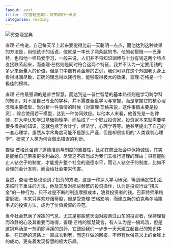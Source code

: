 ```yaml
---
layout: post
title: 《穷查理宝典》：每天聪明一点点
categories: reading
---
```


![穷查理宝典](https://img3.doubanio.com/lpic/s28964370.jpg)

查理·芒格说，自己每天早上起来要觉得比前一天聪明一点点，而他达到这种效果的方法是，用他孩子的话说，他就是一本长了两条腿的书，他的老搭档——巴菲特，也和他一样热爱学习，一般来说，人们并不将知识渊博与十分有钱这两个特点直接联系起来，而查理·芒格则是同时符合这两个特征，我并不认为一定要用钱的多少来衡量人的价值，但是书中自有黄金屋的古训，我们可以在这个外国老头身上看得淋漓尽致，正确的理念得以践行后，能够取得极大的效果，查理·芒格是一个极佳的榜样。

查理·芒格最强调的是普世智慧，而达到这一普世智慧的基本路径则是学习跨学科的知识，对不是自己专业的学科，并不需要全盘学习与掌握，而是掌握它的核心理念和主要模型，当分析一件事情的时候（对查理·芒格来说，这件事情主要是投资），综合使用若干模型，达到一种协同效应。以他本人来看，他首先是一名律师，在大学认知学过基础物理学，而后成了一个职业投资家，投资家本来就需要学很多很杂的知识，这就包括了会计学，经济学，心理学等等。他甚至提出了自己的一套心理学，虽然从学术角度可能不是那么严谨，但是却很实用的“人类误判心理学”，研究了人类为何会做出错误的判断。

查理·芒格还强调了道德准则与制度的重要性，比如在商业社会中保持诚信，其实是能给自己带来更多利益的，尽管这不应当成为我们去推行道理的理由；只有能防止人钻空子的制度，才能提升整个社会的道德水平，而让人钻空子的制度，比如不合理的会计准则，而会给社会带来伤害。

当然，查理·芒格也谈到了投资的方法，这是一种深入学习研究，等到确定性机会来临时下重注的方法，他及其反对那些频繁的投资操作，认为是投资行业“捞灰金”的一种行为，只不过是不断的制造摩擦成本，浪费投资者的钱。巴菲特师承格雷厄姆，本来只喜欢炒烟蒂股，但是受查理·芒格影响，而建立新的伯克希尔哈撒韦式的投资方法，成为了价值投资的典范。

当今社会充满了浮躁的气息，尤其是那些整天面对股票过山车的投资者，保持理智而冷静的心及其重要而难得，查理·芒格的智慧箴言，有人认为是一锅鸡汤，但是这锅鸡汤是一剂消除浮躁的良药，它鼓励我们一步步一天天建立起自己的知识体系，在正确的道路上一直成长到老，而这样做的回报，不但有世俗意义上的金钱上的成功，更有着发现智慧的极大乐趣。

